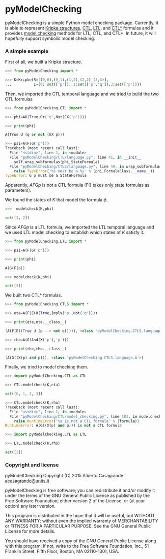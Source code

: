 # pyModelChecking
pyModelChecking is a simple Python model checking package. Currently, it is able to represent
[Kripke structures][Kripke], [CTL][CTL], [LTL][LTL], and [CTL*][CTLS] formulas and
it provides [model checking][modelchecking] methods for LTL, CTL, and CTL*.
In future, it will hopefully support symbolic model checking.

[Kripke]: https://en.wikipedia.org/wiki/Kripke_structure_%28model_checking%29
[CTL]: https://en.wikipedia.org/wiki/Computation_tree_logic
[modelchecking]: https://en.wikipedia.org/wiki/Model_checking
[LTL]: https://en.wikipedia.org/wiki/Linear_temporal_logic
[CTLS]: https://en.wikipedia.org/wiki/CTL*

### A simple example
First of all, we built a Kripke structure.

```python
>>> from pyModelChecking import *

>>> K=Kripke(R=[(0,0),(0,1),(1,2),(2,2),(3,3)],
...          L={0: set(['p']), 1:set(['p','q']),3:set(['p'])})
```

Then, we imported the CTL temporal language and we tried to build
the two CTL formulas

```python
>>> from pyModelChecking.CTL import *

>>> phi=AU(True,Or('q',Not(EX('p'))))

>>> print(phi)

A(True U (q or not (EX p)))

>>> psi=A(F(G('p')))
Traceback (most recent call last):
  File "<stdin>", line 1, in <module>
  File "pyModelChecking/CTL/language.py", line 41, in __init__
    self.wrap_subformulas(phi,StateFormula)
  File "pyModelChecking/CTLS/language.py", line 49, in wrap_subformulas
    raise TypeError('%s must be a %s' % (phi,FormulaClass.__name__))
TypeError: G p must be a StateFormula
```

Apparently, $AFG p$ is not a CTL formula (F() takes only state formulas as
parameters).

We found the states of $K$ that model the formula $\phi$.

```python
>>>  modelcheck(K,phi)

set([1, 2])
```

Since $AFG p$ is a LTL formula, we imported the LTL temporal language and
we used LTL model checking to establish which states of $K$ satisfy it.

```python
>>> from pyModelChecking.LTL import *

>>> psi=A(F(G('p')))

>>> print(phi)

A(G(F(p))

>>> modelcheck(K,phi)

set([3])
```

We built two CTL* formulas.

```python
>>> from pyModelChecking.CTLS import *

>>> eta=A(F(E(U(True,Imply('p',Not('q'))))

>>> print(eta,eta.__class__)

(A(F(E((True U (p --> not q))))), <class 'pyModelChecking.CTLS.language.A'>)

>>> rho=A(G(And(X('p'),'p')))

>>> print(rho,rho.__class__)

(A(G((X(p) and p))), <class 'pyModelChecking.CTLS.language.A'>)
```

Finally, we tried to model checking them.

```python
>>> import pyModelChecking.CTL as CTL

>>> CTL.modelcheck(K,eta)

set([0, 1, 2, 3])

>>> CTL.modelcheck(K,rho)
Traceback (most recent call last):
  File "<stdin>", line 1, in <module>
  File "pyModelChecking/CTL/model_checking.py", line 183, in modelcheck
    raise RuntimeError('%s is not a CTL formula' % (formula))
RuntimeError: A(G((X(p) and p))) is not a CTL formula

>>> import pyModelChecking.LTL as LTL

>>> LTL.modelcheck(K,rho)

set([3])
```

### Copyright and license

pyModelChecking
Copyright (C) 2015  Alberto Casagrande <acasagrande@units.it>

pyModelChecking is free software; you can redistribute it and/or
modify it under the terms of the GNU General Public License
as published by the Free Software Foundation; either version 2
of the License, or (at your option) any later version.

This program is distributed in the hope that it will be useful,
but WITHOUT ANY WARRANTY; without even the implied warranty of
MERCHANTABILITY or FITNESS FOR A PARTICULAR PURPOSE.  See the
GNU General Public License for more details.

You should have received a copy of the GNU General Public License
along with this program; if not, write to the Free Software
Foundation, Inc., 51 Franklin Street, Fifth Floor, Boston, MA  02110-1301, USA.
